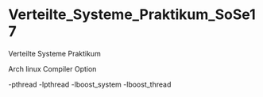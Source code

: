 # Verteilte_Systeme_Praktikum_SoSe17
Verteilte Systeme Praktikum

Arch linux Compiler Option

-pthread -lpthread -lboost_system -lboost_thread
